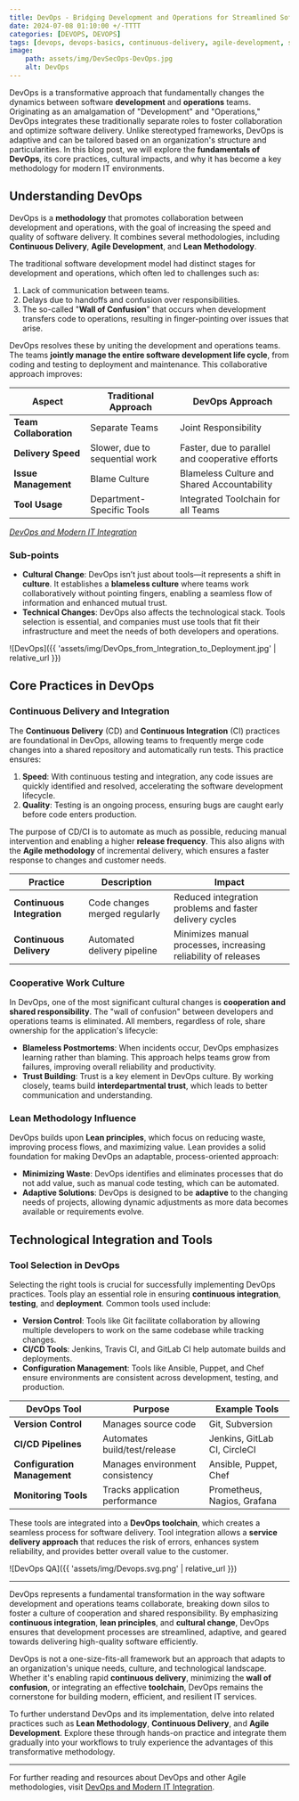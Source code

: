 ```yaml
---
title: DevOps - Bridging Development and Operations for Streamlined Software Delivery
date: 2024-07-08 01:10:00 +/-TTTT
categories: [DEVOPS, DEVOPS]
tags: [devops, devops-basics, continuous-delivery, agile-development, software-development-cycle, cooperative-work, blameless-culture, trust-building, lean-methodology, process-evolution, technological-adaptation, it-integration, service-delivery, tool-selection] 
image:
    path: assets/img/DevSecOps-DevOps.jpg
    alt: DevOps
---
```


DevOps is a transformative approach that fundamentally changes the dynamics between software **development** and **operations** teams. Originating as an amalgamation of "Development" and "Operations," DevOps integrates these traditionally separate roles to foster collaboration and optimize software delivery. Unlike stereotyped frameworks, DevOps is adaptive and can be tailored based on an organization's structure and particularities. In this blog post, we will explore the **fundamentals of DevOps**, its core practices, cultural impacts, and why it has become a key methodology for modern IT environments.

## Understanding DevOps

DevOps is a **methodology** that promotes collaboration between development and operations, with the goal of increasing the speed and quality of software delivery. It combines several methodologies, including **Continuous Delivery**, **Agile Development**, and **Lean Methodology**.

The traditional software development model had distinct stages for development and operations, which often led to challenges such as:

1. Lack of communication between teams.
2. Delays due to handoffs and confusion over responsibilities.
3. The so-called "**Wall of Confusion**" that occurs when development transfers code to operations, resulting in finger-pointing over issues that arise.

DevOps resolves these by uniting the development and operations teams. The teams **jointly manage the entire software development life cycle**, from coding and testing to deployment and maintenance. This collaborative approach improves:

| Aspect                    | Traditional Approach          | DevOps Approach                          |
|---------------------------|-------------------------------|------------------------------------------|
| **Team Collaboration**    | Separate Teams                | Joint Responsibility                     |
| **Delivery Speed**        | Slower, due to sequential work| Faster, due to parallel and cooperative efforts |
| **Issue Management**      | Blame Culture                 | Blameless Culture and Shared Accountability |
| **Tool Usage**            | Department-Specific Tools     | Integrated Toolchain for all Teams       |

*[DevOps and Modern IT Integration](https://github.com/resources/articles/devops/continuous-integration)*

### Sub-points

- **Cultural Change**: DevOps isn’t just about tools—it represents a shift in **culture**. It establishes a **blameless culture** where teams work collaboratively without pointing fingers, enabling a seamless flow of information and enhanced mutual trust.
- **Technical Changes**: DevOps also affects the technological stack. Tools selection is essential, and companies must use tools that fit their infrastructure and meet the needs of both developers and operations.

![DevOps]({{ 'assets/img/DevOps_from_Integration_to_Deployment.jpg' | relative_url }})

## Core Practices in DevOps

### **Continuous Delivery and Integration**

The **Continuous Delivery** (CD) and **Continuous Integration** (CI) practices are foundational in DevOps, allowing teams to frequently merge code changes into a shared repository and automatically run tests. This practice ensures:

1. **Speed**: With continuous testing and integration, any code issues are quickly identified and resolved, accelerating the software development lifecycle.
2. **Quality**: Testing is an ongoing process, ensuring bugs are caught early before code enters production.

The purpose of CD/CI is to automate as much as possible, reducing manual intervention and enabling a higher **release frequency**. This also aligns with the **Agile methodology** of incremental delivery, which ensures a faster response to changes and customer needs.

| Practice           | Description                        | Impact                                     |
|--------------------|------------------------------------|--------------------------------------------|
| **Continuous Integration**  | Code changes merged regularly | Reduced integration problems and faster delivery cycles |
| **Continuous Delivery**     | Automated delivery pipeline  | Minimizes manual processes, increasing reliability of releases |

### **Cooperative Work Culture**

In DevOps, one of the most significant cultural changes is **cooperation and shared responsibility**. The "wall of confusion" between developers and operations teams is eliminated. All members, regardless of role, share ownership for the application's lifecycle:

- **Blameless Postmortems**: When incidents occur, DevOps emphasizes learning rather than blaming. This approach helps teams grow from failures, improving overall reliability and productivity.
- **Trust Building**: Trust is a key element in DevOps culture. By working closely, teams build **interdepartmental trust**, which leads to better communication and understanding.

### **Lean Methodology Influence**

DevOps builds upon **Lean principles**, which focus on reducing waste, improving process flows, and maximizing value. Lean provides a solid foundation for making DevOps an adaptable, process-oriented approach:

- **Minimizing Waste**: DevOps identifies and eliminates processes that do not add value, such as manual code testing, which can be automated.
- **Adaptive Solutions**: DevOps is designed to be **adaptive** to the changing needs of projects, allowing dynamic adjustments as more data becomes available or requirements evolve.

## Technological Integration and Tools

### **Tool Selection in DevOps**

Selecting the right tools is crucial for successfully implementing DevOps practices. Tools play an essential role in ensuring **continuous integration**, **testing**, and **deployment**. Common tools used include:

- **Version Control**: Tools like Git facilitate collaboration by allowing multiple developers to work on the same codebase while tracking changes.
- **CI/CD Tools**: Jenkins, Travis CI, and GitLab CI help automate builds and deployments.
- **Configuration Management**: Tools like Ansible, Puppet, and Chef ensure environments are consistent across development, testing, and production.

| DevOps Tool       | Purpose                         | Example Tools                              |
|-------------------|---------------------------------|--------------------------------------------|
| **Version Control**  | Manages source code           | Git, Subversion                            |
| **CI/CD Pipelines**  | Automates build/test/release  | Jenkins, GitLab CI, CircleCI               |
| **Configuration Management** | Manages environment consistency | Ansible, Puppet, Chef                  |
| **Monitoring Tools** | Tracks application performance| Prometheus, Nagios, Grafana                |

These tools are integrated into a **DevOps toolchain**, which creates a seamless process for software delivery. Tool integration allows a **service delivery approach** that reduces the risk of errors, enhances system reliability, and provides better overall value to the customer.

![DevOps QA]({{ 'assets/img/Devops.svg.png' | relative_url }})

---
DevOps represents a fundamental transformation in the way software development and operations teams collaborate, breaking down silos to foster a culture of cooperation and shared responsibility. By emphasizing **continuous integration**, **lean principles**, and **cultural change**, DevOps ensures that development processes are streamlined, adaptive, and geared towards delivering high-quality software efficiently.

DevOps is not a one-size-fits-all framework but an approach that adapts to an organization's unique needs, culture, and technological landscape. Whether it's enabling rapid **continuous delivery**, minimizing the **wall of confusion**, or integrating an effective **toolchain**, DevOps remains the cornerstone for building modern, efficient, and resilient IT services.

To further understand DevOps and its implementation, delve into related practices such as **Lean Methodology**, **Continuous Delivery**, and **Agile Development**. Explore these through hands-on practice and integrate them gradually into your workflows to truly experience the advantages of this transformative methodology.

---

For further reading and resources about DevOps and other Agile methodologies, visit [DevOps and Modern IT Integration]().
